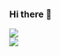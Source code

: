 ### Hi there 👋

![](https://github-readme-stats.vercel.app/api?username=ybendou&theme=dark&hide_border=false&include_all_commits=true&count_private=true)<br/>
![](https://github-readme-streak-stats.herokuapp.com/?user=ybendou&theme=dark&hide_border=false)<br/>
